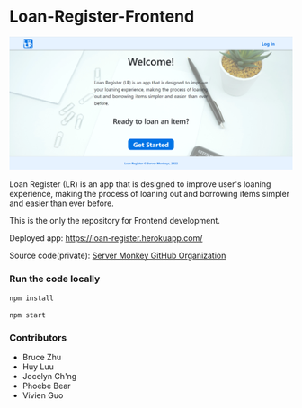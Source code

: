 # Loan-Register-Frontend

![screenshot](./screenshots/landing_page.png)

Loan Register (LR) is an app that is designed to improve user's loaning experience, making the process of loaning out and borrowing items simpler and easier than ever before.

This is the only the repository for Frontend development. 

Deployed app: https://loan-register.herokuapp.com/

Source code(private): [Server Monkey GitHub Organization](https://github.com/IT-Project-Server-Monkeys) 

### Run the code locally
```
npm install
```
```
npm start
```

### Contributors
* Bruce Zhu
* Huy Luu
* Jocelyn Ch'ng
* Phoebe Bear
* Vivien Guo
